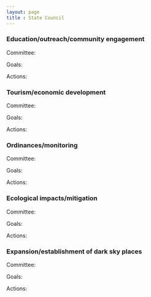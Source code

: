 ```yaml
---
layout: page
title : State Council
---
```

### Education/outreach/community engagement

Committee:

Goals:

Actions:

### Tourism/economic development

Committee:

Goals:

Actions:


### Ordinances/monitoring

Committee:

Goals:

Actions:


### Ecological impacts/mitigation

Committee:

Goals:

Actions:


### Expansion/establishment of dark sky places

Committee:

Goals:

Actions:

